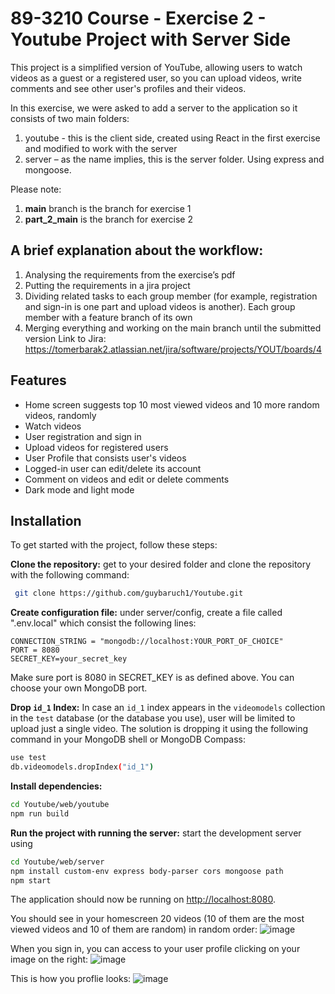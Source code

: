 # 89-3210 Course - Exercise 2 - Youtube Project with Server Side 

This project is a simplified version of YouTube, allowing users to watch videos as a guest or a registered user, so you can upload videos, write comments and see other user's profiles and their videos.

In this exercise, we were asked to add a server to the application so it consists of two main folders:
1. youtube - this is the client side, created using React in the first exercise and modified to work with the server
2. server – as the name implies, this is the server folder. Using express and mongoose.

Please note:
1. **main** branch is the branch for exercise 1
2. **part_2_main** is the branch for exercise 2
   
## A brief explanation about the workflow:

1.	Analysing the requirements from the exercise’s pdf
2.	Putting the requirements in a jira project
3.	Dividing related tasks to each group member (for example, registration and sign-in is one part and upload videos is another). Each group member with a feature branch of its own
4.	Merging everything and working on the main branch until the submitted version
Link to Jira: https://tomerbarak2.atlassian.net/jira/software/projects/YOUT/boards/4

## Features
- Home screen suggests top 10 most viewed videos and 10 more random videos, randomly
- Watch videos
- User registration and sign in
- Upload videos for registered users
- User Profile that consists user's videos
- Logged-in user can edit/delete its account
- Comment on videos and edit or delete comments
- Dark mode and light mode

## Installation

To get started with the project, follow these steps:

**Clone the repository:**
 get to your desired folder and clone the repository with the following command:
```bash
 git clone https://github.com/guybaruch1/Youtube.git
```


**Create configuration file:**
under server/config, create a file called ".env.local" which consist the following lines:

```
CONNECTION_STRING = "mongodb://localhost:YOUR_PORT_OF_CHOICE"
PORT = 8080
SECRET_KEY=your_secret_key
```

Make sure port is 8080 in SECRET_KEY is as defined above. You can choose your own MongoDB port.

**Drop `id_1` Index:**
In case an `id_1` index appears in the `videomodels` collection in the `test` database (or the database you use), user will be limited to upload just a single video.
The solution is dropping it using the following command in your MongoDB shell or MongoDB Compass:
```bash
use test
db.videomodels.dropIndex("id_1")
```

**Install dependencies:**
```bash
cd Youtube/web/youtube
npm run build
```

**Run the project with running the server:**
 start the development server using
```bash
cd Youtube/web/server
npm install custom-env express body-parser cors mongoose path
npm start
```

The application should now be running on [http://localhost:8080](http://localhost:8080).

You should see in your homescreen 20 videos (10 of them are the most viewed videos and 10 of them are random) in random order:
![image](https://github.com/user-attachments/assets/c5f3c66d-e91b-403a-bbc8-922098820723)

When you sign in, you can access to your user profile clicking on your image on the right:
![image](https://github.com/user-attachments/assets/90c4b59e-1b49-4d43-b4e9-f8de5f833971)

This is how you proflie looks:
![image](https://github.com/user-attachments/assets/f1e03c0e-8f25-44ce-8298-be8778de6a79)




